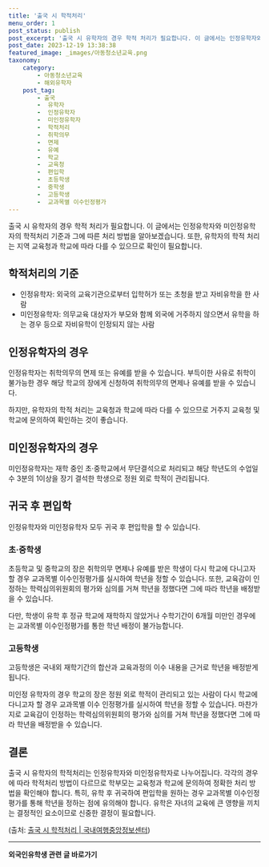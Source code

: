 ```yaml
---
title: '출국 시 학적처리'
menu_order: 1
post_status: publish
post_excerpt: '출국 시 유학자의 경우 학적 처리가 필요합니다. 이 글에서는 인정유학자와 미인정유학자의 학적처리 기준과 그에 따른 처리 방법을 알아보겠습니다. 또한, 유학자의 학적 처리는 지역 교육청과 학교에 따라 다를 수 있으므로 확인이 필요합니다.'
post_date: 2023-12-19 13:38:38
featured_image: _images/아동청소년교육.png
taxonomy:
    category:
        - 아동청소년교육
        - 해외유학자
    post_tag:
        - 출국
        -  유학자
        -  인정유학자
        -  미인정유학자
        -  학적처리
        -  취학의무
        -  면제
        -  유예
        -  학교
        -  교육청
        -  편입학
        -  초등학생
        -  중학생
        -  고등학생
        -  교과목별 이수인정평가
---
```



출국 시 유학자의 경우 학적 처리가 필요합니다. 이 글에서는 인정유학자와 미인정유학자의 학적처리 기준과 그에 따른 처리 방법을 알아보겠습니다. 또한, 유학자의 학적 처리는 지역 교육청과 학교에 따라 다를 수 있으므로 확인이 필요합니다. 

## 학적처리의 기준

- 인정유학자: 외국의 교육기관으로부터 입학허가 또는 초청을 받고 자비유학을 한 사람
- 미인정유학자: 의무교육 대상자가 부모와 함께 외국에 거주하지 않으면서 유학을 하는 경우 등으로 자비유학이 인정되지 않는 사람

## 인정유학자의 경우

인정유학자는 취학의무의 면제 또는 유예를 받을 수 있습니다. 부득이한 사유로 취학이 불가능한 경우 해당 학교의 장에게 신청하여 취학의무의 면제나 유예를 받을 수 있습니다.

하지만, 유학자의 학적 처리는 교육청과 학교에 따라 다를 수 있으므로 거주지 교육청 및 학교에 문의하여 확인하는 것이 좋습니다.

## 미인정유학자의 경우

미인정유학자는 재학 중인 초·중학교에서 무단결석으로 처리되고 해당 학년도의 수업일수 3분의 1이상을 장기 결석한 학생으로 정원 외로 학적이 관리됩니다.

## 귀국 후 편입학

인정유학자와 미인정유학자 모두 귀국 후 편입학을 할 수 있습니다.

### 초·중학생

초등학교 및 중학교의 장은 취학의무 면제나 유예를 받은 학생이 다시 학교에 다니고자 할 경우 교과목별 이수인정평가를 실시하여 학년을 정할 수 있습니다. 또한, 교육감이 인정하는 학력심의위원회의 평가와 심의를 거쳐 학년을 정했다면 그에 따라 학년을 배정받을 수 있습니다.

다만, 학생이 유학 후 정규 학교에 재학하지 않았거나 수학기간이 6개월 미만인 경우에는 교과목별 이수인정평가를 통한 학년 배정이 불가능합니다.

### 고등학생

고등학생은 국내외 재학기간의 합산과 교육과정의 이수 내용을 근거로 학년을 배정받게 됩니다.

미인정 유학자의 경우 학교의 장은 정원 외로 학적이 관리되고 있는 사람이 다시 학교에 다니고자 할 경우 교과목별 이수 인정평가를 실시하여 학년을 정할 수 있습니다. 마찬가지로 교육감이 인정하는 학력심의위원회의 평가와 심의를 거쳐 학년을 정했다면 그에 따라 학년을 배정받을 수 있습니다.

## 결론

출국 시 유학자의 학적처리는 인정유학자와 미인정유학자로 나누어집니다. 각각의 경우에 따라 학적처리 방법이 다르므로 학부모는 교육청과 학교에 문의하여 정확한 처리 방법을 확인해야 합니다. 특히, 유학 후 귀국하여 편입학을 원하는 경우 교과목별 이수인정평가를 통해 학년을 정하는 점에 유의해야 합니다. 유학은 자녀의 교육에 큰 영향을 끼치는 결정적인 요소이므로 신중한 결정이 필요합니다. 

(출처: [출국 시 학적처리 | 국내여행중앙정보센터](https://www.vacation.kr/b/v022.do#))
<!-- wp:separator -->
<hr class="wp-block-separator has-alpha-channel-opacity"/>
<!-- /wp:separator -->

<!-- wp:group {"backgroundColor":"base","layout":{"type":"constrained"}} -->
<div class="wp-block-group has-base-background-color has-background"><!-- wp:paragraph {"align":"center","fontSize":"medium"} -->
<p class="has-text-align-center has-large-font-size"><strong>외국인유학생 관련 글 바로가기</strong></p>
<!-- /wp:paragraph -->


<!-- wp:latest-posts
{"categories":[{"id":34427,"count":19,"description":"","link":"https://uknowlaw.com/category/%ec%99%b8%ea%b5%ad%ec%9d%b8%ec%9c%a0%ed%95%99%ec%83%9d/","name":"외국인유학생","slug":"외국인유학생","taxonomy":"category","parent":0,"meta":[],"_links":{"self":[{"href":"https://uknowlaw.com/wp-json/wp/v2/categories/34427"}],"collection":[{"href":"https://uknowlaw.com/wp-json/wp/v2/categories"}],"about":[{"href":"https://uknowlaw.com/wp-json/wp/v2/taxonomies/category"}],"wp:post_type":[{"href":"https://uknowlaw.com/wp-json/wp/v2/posts?categories=34427"}],"curies":[{"name":"wp","href":"https://api.w.org/{rel}","templated":true}]}}],"postsToShow":100,"excerptLength":28,"postLayout":"grid","columns":2,"featuredImageAlign":"left","featuredImageSizeSlug":"large","fontSize":"small"} /--></div>
<!-- /wp:group -->